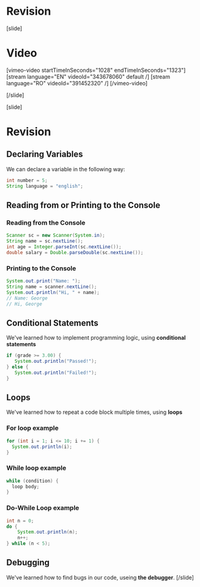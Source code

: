 # Revision

[slide]
# Video

[vimeo-video startTimeInSeconds="1028" endTimeInSeconds="1323"]
[stream language="EN" videoId="343678060" default /]
[stream language="RO" videoId="391452320"  /]
[/vimeo-video]

[/slide]

[slide]
# Revision

## Declaring Variables
We can declare a variable in the following way:
```java live
int number = 5;
String language = "english";
```

## Reading from or Printing to the Console

### Reading from the Console
```java
Scanner sc = new Scanner(System.in);
String name = sc.nextLine();
int age = Integer.parseInt(sc.nextLine());
double salary = Double.parseDouble(sc.nextLine());
```

### Printing to the Console
```java live
System.out.print("Name: ");
String name = scanner.nextLine();
System.out.println("Hi, " + name);
// Name: George
// Hi, George
```

## Conditional Statements
We've learned how to implement programming logic, using **conditional statements**

```java
if (grade >= 3.00) {
   System.out.println("Passed!");
} else {
   System.out.println("Failed!");
}
```

## Loops 
We've learned how to repeat a code block multiple times, using **loops**

### For loop example
```java live
for (int i = 1; i <= 10; i += 1) {
  System.out.println(i);
}
```

### While loop example
```java
while (condition) {
  loop body;
}
```

### Do-While Loop example
```java live
int n = 0;
do {
    System.out.println(n);
    n++;
} while (n < 5);
```

## Debugging
We've learned how to find bugs in our code, useing **the debugger**.
[/slide]